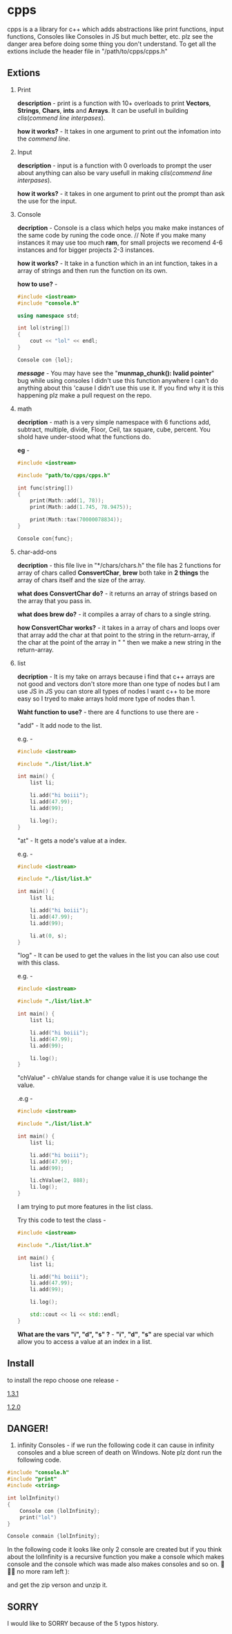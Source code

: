 # cpps
cpps is a a library for c++ which adds abstractions like print functions, input functions, Consoles like Consoles in JS but much better, etc. plz see the danger area before doing some thing you don't understand. To get all the extions include the header file in "/path/to/cpps/cpps.h"

## Extions

1. Print

    **description** - print is a function with 10+ overloads to print **Vectors**, **Strings**, **Chars**, **ints** and **Arrays**. It can be usefull in building *clis*(*commend line interpases*).

    **how it works?** - It takes in one argument to print out the infomation into the *commend line*.

2. Input

    **description** - input is a function with 0 overloads to prompt the user about anything can also be vary usefull in making *clis*(*commend line interpases*).

    **how it works?** - it takes in one argument to print out the prompt than ask the use for the input.

3. Console

    **decription** - Console is a class which helps you make make instances of the same code by runing the code once. // Note if you make many instances it may use too much **ram**, for small projects we recomend 4-6 instances and for bigger projects 2-3 instances.

    **how it works?** - It take in a function which in an int function, takes in a array of strings and then run the function on its own.

    **how to use?** - 

    ```c++
    #include <iostream>
    #include "console.h"

    using namespace std;

    int lol(string[])
    {
        cout << "lol" << endl;
    }

    Console con {lol};
    ```

    ***message*** - You may have see the "**munmap_chunk(): Ivalid pointer**" bug while using consoles I didn't use this function anywhere I can't do anything about this 'cause I didn't use this use it. If you find why it is this happening plz make a pull request on the repo.

4. math

    **decription** - math is a very simple namespace with 6 functions add, subtract, multiple, divide, Floor, Ceil, tax square, cube, percent. You shold have under-stood what the functions do.

    **eg** - 

    ```c++
    #include <iostream>

    #include "path/to/cpps/cpps.h"

    int func(string[]) 
    {
        print(Math::add(1, 78));
        print(Math::add(1.745, 78.9475));

        print(Math::tax(70000078834));
    }

    Console con{func};
    ```

5. char-add-ons

    **decription** - this file live in "*/chars/chars.h" the file has 2 functions for array of chars called **ConsvertChar**, **brew** both take in **2 things** the array of chars itself and the size of the array.

    **what does ConsvertChar do?** - it returns an array of strings based on the array that you pass in.

    **what does brew do?** - it compiles a array of chars to a single string.

    **how ConsvertChar works?** - it takes in a array of chars and loops over that array add the char at that point to the string in the return-array, if the char at the point of the array in " " then we make a new string in the return-array.

6. list

    **decription** - It is my take on arrays because i find that c++ arrays are not good and vectors don't store more than one type of nodes but I am use JS in JS you can store all types of nodes I want c++ to be more easy so I tryed to make arrays hold more type of nodes than 1.

    **Waht function to use?** - there are 4 functions to use there are - 

    "add" - It add node to the list.

    e.g. - 

    ```c++
    #include <iostream>

    #include "./list/list.h"

    int main() {
        list li;

        li.add("hi boiii");
        li.add(47.99);
        li.add(99);

        li.log();
    }
    ```

    "at" - It gets a node's value at a index.

    e.g. - 

    ```c++
    #include <iostream>

    #include "./list/list.h"

    int main() {
        list li;

        li.add("hi boiii");
        li.add(47.99);
        li.add(99);

        li.at(0, s);
    }
    ```

    "log" - It can be used to get the values in the list you can also use cout with this class.

    e.g. - 

    ```c++
    #include <iostream>

    #include "./list/list.h"

    int main() {
        list li;

        li.add("hi boiii");
        li.add(47.99);
        li.add(99);

        li.log();
    }
    ```

    "chValue" - chValue stands for change value it is use tochange the value.

    .e.g -

    ```c++
    #include <iostream>

    #include "./list/list.h"

    int main() {
        list li;

        li.add("hi boiii");
        li.add(47.99);
        li.add(99);

        li.chValue(2, 888);
        li.log();
    }
    ```

    I am trying to put more features in the list class.

    Try this code to test the class -

    ```c++
    #include <iostream>

    #include "./list/list.h"

    int main() {
        list li;

        li.add("hi boiii");
        li.add(47.99);
        li.add(99);

        li.log();

        std::cout << li << std::endl;
    }
    ```

    **What are the vars "i", "d", "s" ?** - **"i"**, **"d"**, **"s"** are special var which allow you to access a value at an index in a list.

## Install

to install the repo choose one release -

[1.3.1](https://github.com/ManavGhaiCode/cpps/releases/tag/1.3.1)

[1.2.0](https://github.com/ManavGhaiCode/cpps/releases/tag/1.2.0)

## DANGER!

1. infinity Consoles - if we run the following code it can cause in infinity consoles and a blue screen of death on Windows. Note plz dont run the following code.

```c++
#include "console.h"
#include "print"
#include <string>

int lolInfinity()
{
    Console con {lolInfinity};
    print("lol")
}

Console conmain {lolInfinity};
```

In the following code it looks like only 2 console are created but if you think about the lolInfinity is a recursive function you make a console which makes console and the console which was made also makes consoles and so on. 🌋🌋🌋 no more ram left ):


and get the zip verson and unzip it.

## SORRY

I would like to SORRY because of the 5 typos history.